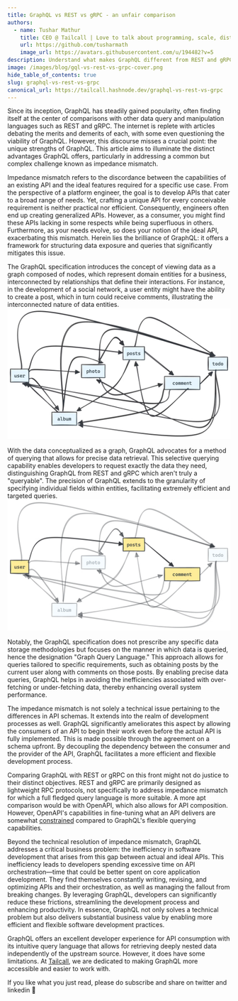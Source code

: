```yaml
---
title: GraphQL vs REST vs gRPC - an unfair comparison
authors:
  - name: Tushar Mathur
    title: CEO @ Tailcall | Love to talk about programming, scale, distributed systems and building high performance systems.
    url: https://github.com/tusharmath
    image_url: https://avatars.githubusercontent.com/u/194482?v=5
description: Understand what makes GraphQL different from REST and gRPC.
image: /images/blog/gql-vs-rest-vs-grpc-cover.png
hide_table_of_contents: true
slug: graphql-vs-rest-vs-grpc
canonical_url: https://tailcall.hashnode.dev/graphql-vs-rest-vs-grpc
---
```


<head>
<link rel="canonical" href="https://tailcall.hashnode.dev/graphql-vs-rest-vs-grpc"/>
<title>GraphQL vs REST vs gRPC - an unfair comparison</title>
</head>

Since its inception, GraphQL has steadily gained popularity, often finding itself at the center of comparisons with other data query and manipulation languages such as REST and gRPC. The internet is replete with articles debating the merits and demerits of each, with some even questioning the viability of GraphQL. However, this discourse misses a crucial point: the unique strengths of GraphQL. This article aims to illuminate the distinct advantages GraphQL offers, particularly in addressing a common but complex challenge known as impedance mismatch.

<!-- truncate -->

Impedance mismatch refers to the discordance between the capabilities of an existing API and the ideal features required for a specific use case. From the perspective of a platform engineer, the goal is to develop APIs that cater to a broad range of needs. Yet, crafting a unique API for every conceivable requirement is neither practical nor efficient. Consequently, engineers often end up creating generalized APIs. However, as a consumer, you might find these APIs lacking in some respects while being superfluous in others. Furthermore, as your needs evolve, so does your notion of the ideal API, exacerbating this mismatch. Herein lies the brilliance of GraphQL: it offers a framework for structuring data exposure and queries that significantly mitigates this issue.

The GraphQL specification introduces the concept of viewing data as a graph composed of nodes, which represent domain entities for a business, interconnected by relationships that define their interactions. For instance, in the development of a social network, a user entity might have the ability to create a post, which in turn could receive comments, illustrating the interconnected nature of data entities.
![Image Demonstrating a graph of entities](../static/images/blog/entity-graph.png)

With the data conceptualized as a graph, GraphQL advocates for a method of querying that allows for precise data retrieval. This selective querying capability enables developers to request exactly the data they need, distinguishing GraphQL from REST and gRPC which aren't truly a "queryable". The precision of GraphQL extends to the granularity of specifying individual fields within entities, facilitating extremely efficient and targeted queries.
![Image Demonstrating a relations between entities](../static/images/blog/entity-relation.png)

Notably, the GraphQL specification does not prescribe any specific data storage methodologies but focuses on the manner in which data is queried, hence the designation "Graph Query Language." This approach allows for queries tailored to specific requirements, such as obtaining posts by the current user along with comments on those posts. By enabling precise data queries, GraphQL helps in avoiding the inefficiencies associated with over-fetching or under-fetching data, thereby enhancing overall system performance.

The impedance mismatch is not solely a technical issue pertaining to the differences in API schemas. It extends into the realm of development processes as well. GraphQL significantly ameliorates this aspect by allowing the consumers of an API to begin their work even before the actual API is fully implemented. This is made possible through the agreement on a schema upfront. By decoupling the dependency between the consumer and the provider of the API, GraphQL facilitates a more efficient and flexible development process.

Comparing GraphQL with REST or gRPC on this front might not do justice to their distinct objectives. REST and gRPC are primarily designed as lightweight RPC protocols, not specifically to address impedance mismatch for which a full fledged query language is more suitable. A more apt comparison would be with OpenAPI, which also allows for API composition. However, OpenAPI's capabilities in fine-tuning what an API delivers are somewhat [constrained](https://swagger.io/specification/#composition-and-inheritance-polymorphism) compared to GraphQL's flexible querying capabilities.

Beyond the technical resolution of impedance mismatch, GraphQL addresses a critical business problem: the inefficiency in software development that arises from this gap between actual and ideal APIs. This inefficiency leads to developers spending excessive time on API orchestration—time that could be better spent on core application development. They find themselves constantly writing, revising, and optimizing APIs and their orchestration, as well as managing the fallout from breaking changes. By leveraging GraphQL, developers can significantly reduce these frictions, streamlining the development process and enhancing productivity. In essence, GraphQL not only solves a technical problem but also delivers substantial business value by enabling more efficient and flexible software development practices.

GraphQL offers an excellent developer experience for API consumption with its intuitive query language that allows for retrieving deeply nested data independently of the upstream source. However, it does have some limitations. At [Tailcall](https://tailcall.run), we are dedicated to making GraphQL more accessible and easier to work with.

If you like what you just read, please do subscribe and share on twitter and linkedin 🙏
